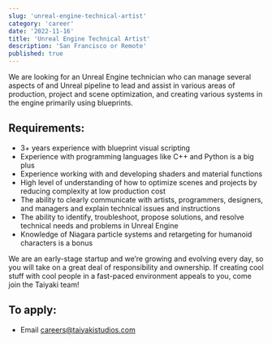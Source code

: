 ```yaml
---
slug: 'unreal-engine-technical-artist'
category: 'career'
date: '2022-11-16'
title: 'Unreal Engine Technical Artist'
description: 'San Francisco or Remote'
published: true
---
```


We are looking for an Unreal Engine technician who can manage several aspects of and Unreal pipeline to lead and assist in various areas of production, project and scene optimization, and creating various systems in the engine primarily using blueprints.

## Requirements:

- 3+ years experience with blueprint visual scripting
- Experience with programming languages like C++ and Python is a big plus
- Experience working with and developing shaders and material functions
- High level of understanding of how to optimize scenes and projects by reducing complexity at low production cost
- The ability to clearly communicate with artists, programmers, designers, and managers and explain technical issues and instructions
- The ability to identify, troubleshoot, propose solutions, and resolve technical needs and problems in Unreal Engine
- Knowledge of Niagara particle systems and retargeting for humanoid characters is a bonus

We are an early-stage startup and we’re growing and evolving every day, so you will take on a great deal of responsibility and ownership. If creating cool stuff with cool people in a fast-paced environment appeals to you, come join the Taiyaki team!

## To apply:

- Email [careers@taiyakistudios.com](mailto:careers@taiyakistudios.com)
